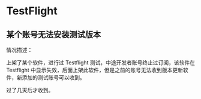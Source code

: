 # TestFlight

## 某个账号无法安装测试版本

情况描述：


上架了某个软件，进行过 Testflight 测试，中途开发者账号终止过订阅，该软件在 Testflight 中显示失效，后面上架此软件，但是之前的账号无法收到版本更新软件，新添加的测试账号可以收到。

过了几天后才收到。